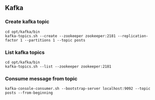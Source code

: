 ## Kafka 

### Create kafka topic 
```shell
cd opt/kafka/bin
kafka-topics.sh --create --zookeeper zookeeper:2181 --replication-factor 1 --partitions 1 --topic posts
```

### List kafka topics
```shell
cd opt/kafka/bin
kafka-topics.sh --list --zookeeper zookeeper:2181
```

### Consume message from topic
```shell
kafka-console-consumer.sh --bootstrap-server localhost:9092 --topic posts --from-beginning
```
